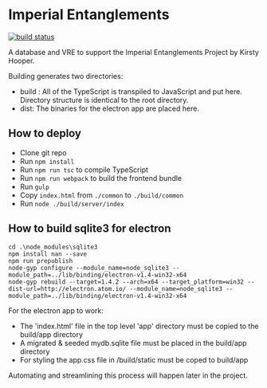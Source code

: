 # Imperial Entanglements

[![build status](https://actechlab.warwick.ac.uk/digital-humanities/imperial-entanglements/badges/master/build.svg)](https://actechlab.warwick.ac.uk/digital-humanities/imperial-entanglements/commits/master)

A database and VRE to support the Imperial Entanglements Project by Kirsty Hooper.

Building generates two directories:

- build : All of the TypeScript is transpiled to JavaScript and put here. Directory structure is identical to the root directory. 
- dist: The binaries for the electron app are placed here.

## How to deploy
- Clone git repo
- Run `npm install`
- Run `npm run tsc` to compile TypeScript
- Run `npm run webpack` to build the frontend bundle
- Run `gulp`
- Copy `index.html` from `./common` to `./build/common`
- Run `node ./build/server/index`

## How to build sqlite3 for electron

    cd .\node_modules\sqlite3
    npm install nan --save
    npm run prepublish
    node-gyp configure --module_name=node_sqlite3 --module_path=../lib/binding/electron-v1.4-win32-x64
    node-gyp rebuild --target=1.4.2 --arch=x64 --target_platform=win32 --dist-url=http://electron.atom.io/ --module_name=node_sqlite3 --module_path=../lib/binding/electron-v1.4-win32-x64

For the electron app to work:
- The 'index.html' file in the top level 'app' directory must be copied to the build/app directory
- A migrated & seeded mydb.sqlite file must be placed in the build/app directory
- For styling the app.css file in /build/static must be coped to build/app

Automating and streamlining this process will happen later in the project.
